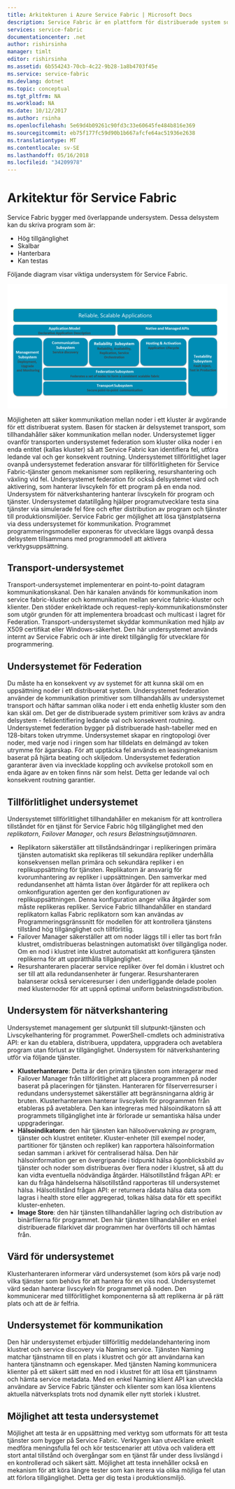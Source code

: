 ```yaml
---
title: Arkitekturen i Azure Service Fabric | Microsoft Docs
description: Service Fabric är en plattform för distribuerade system som används för att skapa skalbara, tillförlitliga och enkelt hanteras program för molnet. Den här artikeln visar arkitekturen för Service Fabric.
services: service-fabric
documentationcenter: .net
author: rishirsinha
manager: timlt
editor: rishirsinha
ms.assetid: 6b554243-70cb-4c22-9b28-1a8b4703f45e
ms.service: service-fabric
ms.devlang: dotnet
ms.topic: conceptual
ms.tgt_pltfrm: NA
ms.workload: NA
ms.date: 10/12/2017
ms.author: rsinha
ms.openlocfilehash: 5e69d4b09261c90fd3c33e60645fe484b816e369
ms.sourcegitcommit: eb75f177fc59d90b1b667afcfe64ac51936e2638
ms.translationtype: MT
ms.contentlocale: sv-SE
ms.lasthandoff: 05/16/2018
ms.locfileid: "34209978"
---
```

# <a name="service-fabric-architecture"></a>Arkitektur för Service Fabric
Service Fabric bygger med överlappande undersystem. Dessa delsystem kan du skriva program som är:

* Hög tillgänglighet
* Skalbar
* Hanterbara
* Kan testas

Följande diagram visar viktiga undersystem för Service Fabric.

![Diagram över Service Fabric-arkitektur](media/service-fabric-architecture/service-fabric-architecture.png)

Möjligheten att säker kommunikation mellan noder i ett kluster är avgörande för ett distribuerat system. Basen för stacken är delsystemet transport, som tillhandahåller säker kommunikation mellan noder. Undersystemet ligger ovanför transporten undersystemet federation som kluster olika noder i en enda entitet (kallas kluster) så att Service Fabric kan identifiera fel, utföra ledande val och ger konsekvent routning. Undersystemet tillförlitlighet lager ovanpå undersystemet federation ansvarar för tillförlitligheten för Service Fabric-tjänster genom mekanismer som replikering, resurshantering och växling vid fel. Undersystemet federation för också delsystemet värd och aktivering, som hanterar livscykeln för ett program på en enda nod. Undersystem för nätverkshantering hanterar livscykeln för program och tjänster. Undersystemet datatillgång hjälper programutvecklare testa sina tjänster via simulerade fel före och efter distribution av program och tjänster till produktionsmiljöer. Service Fabric ger möjlighet att lösa tjänstplatserna via dess undersystemet för kommunikation. Programmet programmeringsmodeller exponeras för utvecklare läggs ovanpå dessa delsystem tillsammans med programmodell att aktivera verktygsuppsättning.

## <a name="transport-subsystem"></a>Transport-undersystemet
Transport-undersystemet implementerar en point-to-point datagram kommunikationskanal. Den här kanalen används för kommunikation inom service fabric-kluster och kommunikation mellan service fabric-kluster och klienter. Den stöder enkelriktade och request-reply-kommunikationsmönster som utgör grunden för att implementera broadcast och multicast i lagret för Federation. Transport-undersystemet skyddar kommunikation med hjälp av X509 certifikat eller Windows-säkerhet. Den här undersystemet används internt av Service Fabric och är inte direkt tillgänglig för utvecklare för programmering.

## <a name="federation-subsystem"></a>Undersystemet för Federation
Du måste ha en konsekvent vy av systemet för att kunna skäl om en uppsättning noder i ett distribuerat system. Undersystemet federation använder de kommunikation primitiver som tillhandahålls av undersystemet transport och häftar samman olika noder i ett enda enhetlig kluster som den kan skäl om. Det ger de distribuerade system primitiver som krävs av andra delsystem - felidentifiering ledande val och konsekvent routning. Undersystemet federation bygger på distribuerade hash-tabeller med en 128-bitars token utrymme. Undersystemet skapar en ringtopologi över noder, med varje nod i ringen som har tilldelats en delmängd av token utrymme för ägarskap. För att upptäcka fel används en leasingmekanism baserat på hjärta beating och skiljedom. Undersystemet federation garanterar även via invecklade koppling och avvikelse protokoll som en enda ägare av en token finns när som helst. Detta ger ledande val och konsekvent routning garantier.

## <a name="reliability-subsystem"></a>Tillförlitlighet undersystemet
Undersystemet tillförlitlighet tillhandahåller en mekanism för att kontrollera tillståndet för en tjänst för Service Fabric hög tillgänglighet med den *replikatorn*, *Failover Manager*, och *resurs Belastningsutjämnaren*.

* Replikatorn säkerställer att tillståndsändringar i replikeringen primära tjänsten automatiskt ska replikeras till sekundära repliker underhålla konsekvensen mellan primära och sekundära repliker i en replikuppsättning för tjänsten. Replikatorn är ansvarig för kvorumhantering av repliker i uppsättningen. Den samverkar med redundansenhet att hämta listan över åtgärder för att replikera och omkonfiguration agenten ger den konfigurationen av replikuppsättningen. Denna konfiguration anger vilka åtgärder som måste replikeras repliker. Service Fabric tillhandahåller en standard replikatorn kallas Fabric replikatorn som kan användas av Programmeringsgränssnitt för modellen för att kontrollera tjänstens tillstånd hög tillgänglighet och tillförlitlig.
* Failover Manager säkerställer att om noder läggs till i eller tas bort från klustret, omdistribueras belastningen automatiskt över tillgängliga noder. Om en nod i klustret inte klustret automatiskt att konfigurera tjänsten replikerna för att upprätthålla tillgänglighet.
* Resurshanteraren placerar service repliker över fel domän i klustret och ser till att alla redundansenheter är fungerar. Resurshanteraren balanserar också serviceresurser i den underliggande delade poolen med klusternoder för att uppnå optimal uniform belastningsdistribution.

## <a name="management-subsystem"></a>Undersystem för nätverkshantering
Undersystemet management ger slutpunkt till slutpunkt-tjänsten och Livscykelhantering för programmet. PowerShell-cmdlets och administrativa API: er kan du etablera, distribuera, uppdatera, uppgradera och avetablera program utan förlust av tillgänglighet. Undersystem för nätverkshantering utför via följande tjänster.

* **Klusterhanterare**: Detta är den primära tjänsten som interagerar med Failover Manager från tillförlitlighet att placera programmen på noder baserat på placeringen för tjänsten. Hanteraren för filserverresurser i redundans undersystemet säkerställer att begränsningarna aldrig är bruten. Klusterhanteraren hanterar livscykeln för programmen från etableras på avetablera. Den kan integreras med hälsoindikatorn så att programmets tillgänglighet inte är förlorade ur semantiska hälsa under uppgraderingar.
* **Hälsoindikatorn**: den här tjänsten kan hälsoövervakning av program, tjänster och klustret entiteter. Kluster-enheter (till exempel noder, partitioner för tjänsten och repliker) kan rapportera hälsoinformation sedan samman i arkivet för centraliserad hälsa. Den här hälsoinformation ger en övergripande i tidpunkt hälsa ögonblicksbild av tjänster och noder som distribueras över flera noder i klustret, så att du kan vidta eventuella nödvändiga åtgärder. Hälsotillstånd frågan API: er kan du fråga händelserna hälsotillstånd rapporteras till undersystemet hälsa. Hälsotillstånd frågan API: er returnera rådata hälsa data som lagras i health store eller aggregerad, tolkas hälsa data för ett specifikt kluster-enheten.
* **Image Store**: den här tjänsten tillhandahåller lagring och distribution av binärfilerna för programmet. Den här tjänsten tillhandahåller en enkel distribuerade filarkivet där programmen har överförts till och hämtas från.

## <a name="hosting-subsystem"></a>Värd för undersystemet
Klusterhanteraren informerar värd undersystemet (som körs på varje nod) vilka tjänster som behövs för att hantera för en viss nod. Undersystemet värd sedan hanterar livscykeln för programmet på noden. Den kommunicerar med tillförlitlighet komponenterna så att replikerna är på rätt plats och att de är felfria.

## <a name="communication-subsystem"></a>Undersystemet för kommunikation
Den här undersystemet erbjuder tillförlitlig meddelandehantering inom klustret och service discovery via Naming service. Tjänsten Naming matchar tjänstnamn till en plats i klustret och gör att användarna kan hantera tjänstnamn och egenskaper. Med tjänsten Naming kommunicera klienter på ett säkert sätt med en nod i klustret för att lösa ett tjänstnamn och hämta service metadata. Med en enkel Naming klient API kan utveckla användare av Service Fabric tjänster och klienter som kan lösa klientens aktuella nätverksplats trots nod dynamik eller nytt storlek i klustret.

## <a name="testability-subsystem"></a>Möjlighet att testa undersystemet
Möjlighet att testa är en uppsättning med verktyg som utformats för att testa tjänster som bygger på Service Fabric. Verktygen kan utvecklare enkelt medföra meningsfulla fel och kör testscenarier att utöva och validera ett stort antal tillstånd och övergångar som en tjänst får under dess livslängd i en kontrollerad och säkert sätt. Möjlighet att testa innehåller också en mekanism för att köra längre tester som kan iterera via olika möjliga fel utan att förlora tillgänglighet. Detta ger dig testa i produktionsmiljö.

